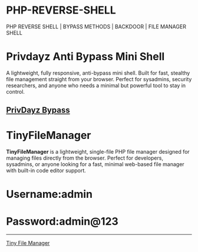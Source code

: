 # PHP-REVERSE-SHELL
PHP REVERSE SHELL | BYPASS METHODS | BACKDOOR | FILE MANAGER SHELL




# Privdayz Anti Bypass Mini Shell
A lightweight, fully responsive, anti-bypass mini shell. Built for fast, stealthy file management straight from your browser. Perfect for sysadmins, security researchers, and anyone who needs a minimal but powerful tool to stay in control.

[PrivDayz Bypass](https://github.com/preetiksank/PHP-REVERSE-SHELL/blob/main/privdayz.php)
--------------------------

# TinyFileManager

**TinyFileManager** is a lightweight, single-file PHP file manager designed for managing files directly from the browser. Perfect for developers, sysadmins, or anyone looking for a fast, minimal web-based file manager with built-in code editor support.
# Username:admin
# Password:admin@123
---
[Tiny File Manager](https://github.com/preetiksank/PHP-REVERSE-SHELL/blob/main/tiny.php)


